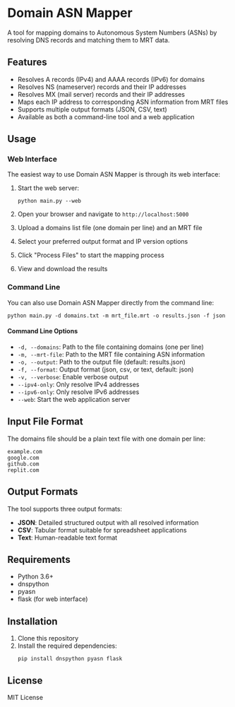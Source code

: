 # Domain ASN Mapper

A tool for mapping domains to Autonomous System Numbers (ASNs) by resolving DNS records and matching them to MRT data.

## Features

- Resolves A records (IPv4) and AAAA records (IPv6) for domains
- Resolves NS (nameserver) records and their IP addresses
- Resolves MX (mail server) records and their IP addresses
- Maps each IP address to corresponding ASN information from MRT files
- Supports multiple output formats (JSON, CSV, text)
- Available as both a command-line tool and a web application

## Usage

### Web Interface

The easiest way to use Domain ASN Mapper is through its web interface:

1. Start the web server:
   ```
   python main.py --web
   ```

2. Open your browser and navigate to `http://localhost:5000`

3. Upload a domains list file (one domain per line) and an MRT file

4. Select your preferred output format and IP version options

5. Click "Process Files" to start the mapping process

6. View and download the results

### Command Line

You can also use Domain ASN Mapper directly from the command line:

```
python main.py -d domains.txt -m mrt_file.mrt -o results.json -f json
```

#### Command Line Options

- `-d, --domains`: Path to the file containing domains (one per line)
- `-m, --mrt-file`: Path to the MRT file containing ASN information
- `-o, --output`: Path to the output file (default: results.json)
- `-f, --format`: Output format (json, csv, or text, default: json)
- `-v, --verbose`: Enable verbose output
- `--ipv4-only`: Only resolve IPv4 addresses
- `--ipv6-only`: Only resolve IPv6 addresses
- `--web`: Start the web application server

## Input File Format

The domains file should be a plain text file with one domain per line:

```
example.com
google.com
github.com
replit.com
```

## Output Formats

The tool supports three output formats:

- **JSON**: Detailed structured output with all resolved information
- **CSV**: Tabular format suitable for spreadsheet applications
- **Text**: Human-readable text format

## Requirements

- Python 3.6+
- dnspython
- pyasn
- flask (for web interface)

## Installation

1. Clone this repository
2. Install the required dependencies:
   ```
   pip install dnspython pyasn flask
   ```

## License

MIT License